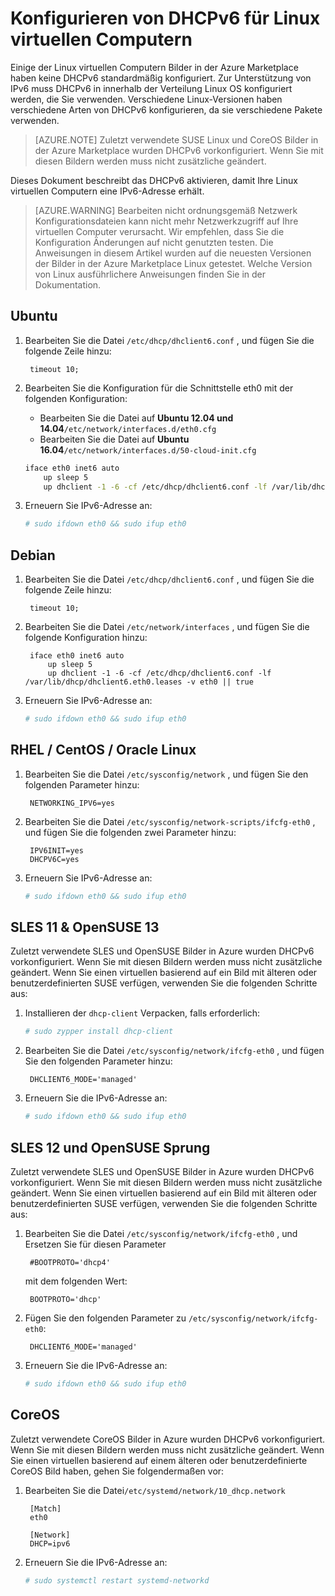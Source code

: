 <properties
    pageTitle="Konfigurieren von DHCPv6 für Linux virtuellen Computern | Microsoft Azure"
    description="So konfigurieren Sie DHCPv6 für Linux virtuellen Computern."
    services="load-balancer"
    documentationCenter="na"
    authors="sdwheeler"
    manager="carmonm"
    editor=""
    keywords="IPv6, Azure Lastenausgleich, zwei Stapel, öffentliche IP-Adresse, native ipv6, Mobile, iot"
/>
<tags
    ms.service="load-balancer"
    ms.devlang="na"
    ms.topic="article"
    ms.tgt_pltfrm="na"
    ms.workload="infrastructure-services"
    ms.date="09/14/2016"
    ms.author="sewhee"
/>

# <a name="configuring-dhcpv6-for-linux-vms"></a>Konfigurieren von DHCPv6 für Linux virtuellen Computern

Einige der Linux virtuellen Computern Bilder in der Azure Marketplace haben keine DHCPv6 standardmäßig konfiguriert. Zur Unterstützung von IPv6 muss DHCPv6 in innerhalb der Verteilung Linux OS konfiguriert werden, die Sie verwenden. Verschiedene Linux-Versionen haben verschiedene Arten von DHCPv6 konfigurieren, da sie verschiedene Pakete verwenden.

>[AZURE.NOTE] Zuletzt verwendete SUSE Linux und CoreOS Bilder in der Azure Marketplace wurden DHCPv6 vorkonfiguriert. Wenn Sie mit diesen Bildern werden muss nicht zusätzliche geändert.

Dieses Dokument beschreibt das DHCPv6 aktivieren, damit Ihre Linux virtuellen Computern eine IPv6-Adresse erhält.

>[AZURE.WARNING] Bearbeiten nicht ordnungsgemäß Netzwerk Konfigurationsdateien kann nicht mehr Netzwerkzugriff auf Ihre virtuellen Computer verursacht. Wir empfehlen, dass Sie die Konfiguration Änderungen auf nicht genutzten testen. Die Anweisungen in diesem Artikel wurden auf die neuesten Versionen der Bilder in der Azure Marketplace Linux getestet. Welche Version von Linux ausführlichere Anweisungen finden Sie in der Dokumentation.

## <a name="ubuntu"></a>Ubuntu

1. Bearbeiten Sie die Datei `/etc/dhcp/dhclient6.conf` , und fügen Sie die folgende Zeile hinzu:

        timeout 10;

2. Bearbeiten Sie die Konfiguration für die Schnittstelle eth0 mit der folgenden Konfiguration:

    * Bearbeiten Sie die Datei auf **Ubuntu 12.04 und 14.04**`/etc/network/interfaces.d/eth0.cfg`
    * Bearbeiten Sie die Datei auf **Ubuntu 16.04**`/etc/network/interfaces.d/50-cloud-init.cfg`

    ```bash
    iface eth0 inet6 auto
        up sleep 5
        up dhclient -1 -6 -cf /etc/dhcp/dhclient6.conf -lf /var/lib/dhcp/dhclient6.eth0.leases -v eth0 || true
    ```

3. Erneuern Sie IPv6-Adresse an:

    ```bash
    # sudo ifdown eth0 && sudo ifup eth0
    ```

## <a name="debian"></a>Debian

1. Bearbeiten Sie die Datei `/etc/dhcp/dhclient6.conf` , und fügen Sie die folgende Zeile hinzu:

        timeout 10;

2. Bearbeiten Sie die Datei `/etc/network/interfaces` , und fügen Sie die folgende Konfiguration hinzu:

        iface eth0 inet6 auto
            up sleep 5
            up dhclient -1 -6 -cf /etc/dhcp/dhclient6.conf -lf /var/lib/dhcp/dhclient6.eth0.leases -v eth0 || true

3. Erneuern Sie IPv6-Adresse an:

    ```bash
    # sudo ifdown eth0 && sudo ifup eth0
    ```

## <a name="rhel--centos--oracle-linux"></a>RHEL / CentOS / Oracle Linux

1. Bearbeiten Sie die Datei `/etc/sysconfig/network` , und fügen Sie den folgenden Parameter hinzu:

        NETWORKING_IPV6=yes

2. Bearbeiten Sie die Datei `/etc/sysconfig/network-scripts/ifcfg-eth0` , und fügen Sie die folgenden zwei Parameter hinzu:

        IPV6INIT=yes
        DHCPV6C=yes

3. Erneuern Sie IPv6-Adresse an:

    ```bash
    # sudo ifdown eth0 && sudo ifup eth0
    ```

## <a name="sles-11--opensuse-13"></a>SLES 11 & OpenSUSE 13

Zuletzt verwendete SLES und OpenSUSE Bilder in Azure wurden DHCPv6 vorkonfiguriert. Wenn Sie mit diesen Bildern werden muss nicht zusätzliche geändert. Wenn Sie einen virtuellen basierend auf ein Bild mit älteren oder benutzerdefinierten SUSE verfügen, verwenden Sie die folgenden Schritte aus:

1. Installieren der `dhcp-client` Verpacken, falls erforderlich:

    ```bash
    # sudo zypper install dhcp-client
    ```

2. Bearbeiten Sie die Datei `/etc/sysconfig/network/ifcfg-eth0` , und fügen Sie den folgenden Parameter hinzu:

        DHCLIENT6_MODE='managed'

3. Erneuern Sie die IPv6-Adresse an:

    ```bash
    # sudo ifdown eth0 && sudo ifup eth0
    ```

## <a name="sles-12-and-opensuse-leap"></a>SLES 12 und OpenSUSE Sprung

Zuletzt verwendete SLES und OpenSUSE Bilder in Azure wurden DHCPv6 vorkonfiguriert. Wenn Sie mit diesen Bildern werden muss nicht zusätzliche geändert. Wenn Sie einen virtuellen basierend auf ein Bild mit älteren oder benutzerdefinierten SUSE verfügen, verwenden Sie die folgenden Schritte aus:

1. Bearbeiten Sie die Datei `/etc/sysconfig/network/ifcfg-eth0` , und Ersetzen Sie für diesen Parameter

        #BOOTPROTO='dhcp4'

    mit dem folgenden Wert:

        BOOTPROTO='dhcp'

2. Fügen Sie den folgenden Parameter zu `/etc/sysconfig/network/ifcfg-eth0`:

        DHCLIENT6_MODE='managed'

3. Erneuern Sie die IPv6-Adresse an:

    ```bash
    # sudo ifdown eth0 && sudo ifup eth0
    ```

## <a name="coreos"></a>CoreOS

Zuletzt verwendete CoreOS Bilder in Azure wurden DHCPv6 vorkonfiguriert. Wenn Sie mit diesen Bildern werden muss nicht zusätzliche geändert. Wenn Sie einen virtuellen basierend auf einem älteren oder benutzerdefinierte CoreOS Bild haben, gehen Sie folgendermaßen vor:

1. Bearbeiten Sie die Datei`/etc/systemd/network/10_dhcp.network`

        [Match]
        eth0

        [Network]
        DHCP=ipv6

2. Erneuern Sie die IPv6-Adresse an:

    ```bash
    # sudo systemctl restart systemd-networkd
    ```
